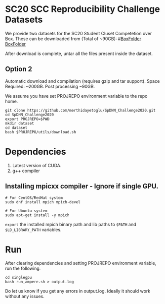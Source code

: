 # SC20 SCC Reproducibility Challenge Datasets 

We provide two datasets for the SC20 Student Cluset Competetion over Box. These can be downloaded from (Total of ~90GB): 
#[BoxFolder](https://uofi.box.com/s/gseet60dz0f939r6n69veggn80i9twwh)
[BoxFolder](https://uofi.box.com/s/atdm8zr9qljp53fbiwsrtfoqpbc1a36y)

After download is complete, untar all the files present inside the dataset. 

## Option 2
Automatic download and compilation (requires gzip and tar support).
Space Required: ~200GB. Post processing ~90GB. 

We assume you have set PROJREPO environment variable to the repo home. 

```
git clone https://github.com/merthidayetoglu/SpDNN_Challenge2020.git
cd SpDNN_Challenge2020
export PROJREPO=$PWD
mkdir dataset
cd dataset
bash $PROJREPO/utils/download.sh
```
# Dependencies

1. Latest version of CUDA. 
2. g++ compiler 

## Installing mpicxx compiler - Ignore if single GPU.
```
# For CentOS/RedHat system
sudo dnf install mpich mpich-devel

# For Ubuntu system
sudo apt-get install -y mpich
```

`export` the installed mpich binary path and lib paths to `$PATH` and `$LD_LIBRARY_PATH` variables. 

# Run 
After clearing dependencies and setting PROJREPO environment variable, run the following. 

```
cd singlegpu 
bash run_ampere.sh > output.log 
```

Do let us know if you get any errors in output.log. Ideally it should work without any issues. 
